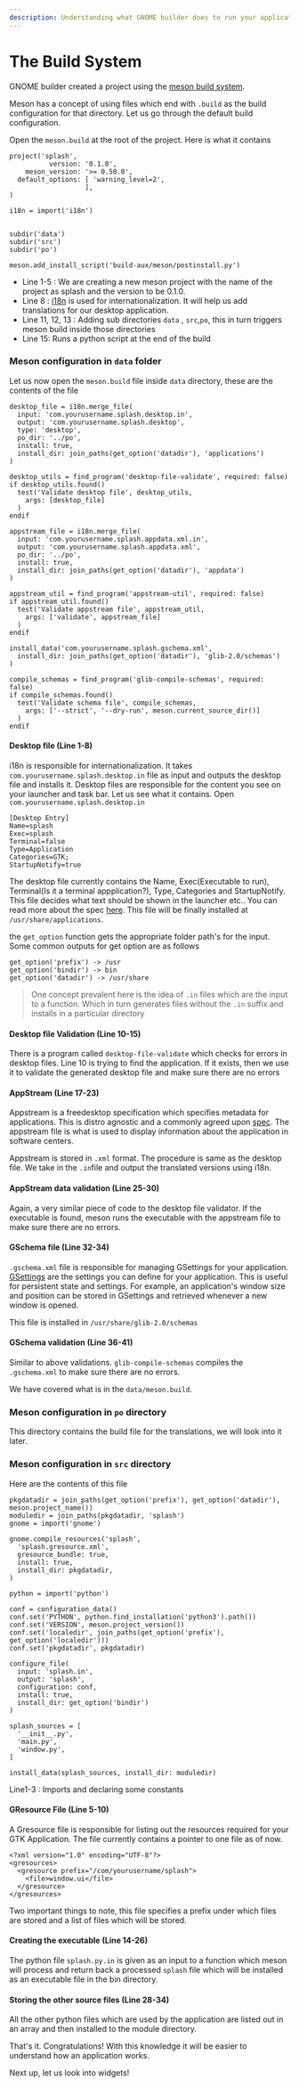 ```yaml
---
description: Understanding what GNOME builder does to run your application
---
```


# The Build System

GNOME builder created a project using the [meson build system](https://mesonbuild.com/). 

Meson has a concept of using files which end with `.build` as the build configuration for that directory. Let us go through the default build configuration.

Open the `meson.build` at the root of the project. Here is what it contains

```text
project('splash',  
          version: '0.1.0',
    meson_version: '>= 0.50.0',
  default_options: [ 'warning_level=2',
                   ],
)

i18n = import('i18n')


subdir('data')
subdir('src')
subdir('po')

meson.add_install_script('build-aux/meson/postinstall.py')
```

* Line 1-5 : We are creating a new meson project with the name of the project as splash and the version to be 0.1.0.
* Line 8 : [i18n](https://www.wikiwand.com/en/Internationalization_and_localization) is used for internationalization. It will help us add translations for our desktop application.
* Line 11, 12, 13 : Adding sub directories `data` , `src`,`po`, this in turn triggers meson build inside those directories
* Line 15: Runs a python script at the end of the build

### Meson configuration in `data` folder

Let us now open the `meson.build` file inside `data` directory, these are the contents of the file

```text
desktop_file = i18n.merge_file(
  input: 'com.yourusername.splash.desktop.in',
  output: 'com.yourusername.splash.desktop',
  type: 'desktop',
  po_dir: '../po',
  install: true,
  install_dir: join_paths(get_option('datadir'), 'applications')
)

desktop_utils = find_program('desktop-file-validate', required: false)
if desktop_utils.found()
  test('Validate desktop file', desktop_utils,
    args: [desktop_file]
  )
endif

appstream_file = i18n.merge_file(
  input: 'com.yourusername.splash.appdata.xml.in',
  output: 'com.yourusername.splash.appdata.xml',
  po_dir: '../po',
  install: true,
  install_dir: join_paths(get_option('datadir'), 'appdata')
)

appstream_util = find_program('appstream-util', required: false)
if appstream_util.found()
  test('Validate appstream file', appstream_util,
    args: ['validate', appstream_file]
  )
endif

install_data('com.yourusername.splash.gschema.xml',
  install_dir: join_paths(get_option('datadir'), 'glib-2.0/schemas')
)

compile_schemas = find_program('glib-compile-schemas', required: false)
if compile_schemas.found()
  test('Validate schema file', compile_schemas,
    args: ['--strict', '--dry-run', meson.current_source_dir()]
  )
endif
```

#### Desktop file \(Line 1-8\)

i18n is responsible for internationalization. It takes `com.yourusername.splash.desktop.in` file as input and outputs the desktop file and installs it. Desktop files are responsible for the content you see on your launcher and task bar. Let us see what it contains. Open `com.yourusername.splash.desktop.in` 

```text
[Desktop Entry]
Name=splash
Exec=splash
Terminal=false
Type=Application
Categories=GTK;
StartupNotify=true
```

The desktop file currently contains the Name, Exec\(Executable to run\), Terminal\(Is it a terminal appplication?\), Type, Categories and StartupNotify. This file decides what text should be shown in the launcher etc.. You can read more about the spec [here](https://developer.gnome.org/desktop-entry-spec/). This file will be finally installed at `/usr/share/applications`.

the `get_option` function gets the appropriate folder path's for the input. Some common outputs for get option are as follows

```text
get_option('prefix') -> /usr
get_option('bindir') -> bin
get_option('datadir') -> /usr/share
```

> One concept prevalent here is the idea of `.in` files which are the input to a function. Which in turn generates files without the `.in` suffix and installs in a particular directory

#### Desktop file Validation \(Line 10-15\)

There is a program called `desktop-file-validate` which checks for errors in desktop files. Line 10 is trying to find the application. If it exists, then we use it to validate the generated desktop file and make sure there are no errors

#### AppStream \(Line 17-23\)

Appstream is a freedesktop specification which specifies metadata for applications. This is distro agnostic and a commonly agreed upon [spec](https://www.freedesktop.org/software/appstream/docs/). The appstream file is what is used to display information about the application in software centers. 

Appstream is stored in `.xml` format. The procedure is same as the desktop file. We take in the `.in`file and output the translated versions using i18n.

#### AppStream data validation \(Line 25-30\)

Again, a very similar piece of code to the desktop file validator. If the executable is found, meson runs the executable with the appstream file to make sure there are no errors.

#### GSchema file \(Line 32-34\)

`.gschema.xml` file is responsible for managing GSettings for your application. [GSettings](https://developer.gnome.org/GSettings/) are the settings you can define for your application. This is useful for persistent state and settings. For example, an application's window size and position can be stored in GSettings and retrieved whenever a new window is opened.

This file is installed in `/usr/share/glib-2.0/schemas`

#### GSchema validation \(Line 36-41\)

Similar to above validations. `glib-compile-schemas` compiles the `.gschema.xml` to make sure there are no errors.

We have covered what is in the `data/meson.build`. 

### Meson configuration in `po` directory

This directory contains the build file for the translations, we will look into it later.

### Meson configuration in `src` directory

Here are the contents of this file

```text
pkgdatadir = join_paths(get_option('prefix'), get_option('datadir'), meson.project_name())
moduledir = join_paths(pkgdatadir, 'splash')
gnome = import('gnome')

gnome.compile_resources('splash',
  'splash.gresource.xml',
  gresource_bundle: true,
  install: true,
  install_dir: pkgdatadir,
)

python = import('python')

conf = configuration_data()
conf.set('PYTHON', python.find_installation('python3').path())
conf.set('VERSION', meson.project_version())
conf.set('localedir', join_paths(get_option('prefix'), get_option('localedir')))
conf.set('pkgdatadir', pkgdatadir)

configure_file(
  input: 'splash.in',
  output: 'splash',
  configuration: conf,
  install: true,
  install_dir: get_option('bindir')
)

splash_sources = [
  '__init__.py',
  'main.py',
  'window.py',
]

install_data(splash_sources, install_dir: moduledir)
```

Line1-3 : Imports and declaring some constants

#### GResource File \(Line 5-10\)

A Gresource file is responsible for listing out the resources required for your GTK Application. The file currently contains a pointer to one file as of now. 

```text
<?xml version="1.0" encoding="UTF-8"?>
<gresources>
  <gresource prefix="/com/yourusername/splash">
    <file>window.ui</file>
  </gresource>
</gresources>
```

Two important things to note, this file specifies a prefix under which files are stored and a list of files which will be stored.

#### Creating the executable \(Line 14-26\)

The python file `splash.py.in` is given as an input to a function which meson will process and return back a processed `splash` file which will be installed as an executable file in the bin directory. 

#### Storing the other source files \(Line 28-34\)

All the other python files which are used by the application are listed out in an array and then installed to the module directory.



That's it. Congratulations! With this knowledge it will be easier to understand how an application works. 

Next up, let us look into widgets!

